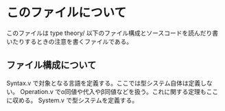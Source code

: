 # このファイルについて
このファイルは type theory/ 以下のファイル構成とソースコードを読んだり書いたりするときの注意を書くファイルである。
## ファイル構成について
Syntax.v で対象となる言語を定義する。ここでは型システム自体は定義しない。
Operation.v でα同値や代入やβ同値などを扱う。これに関する定理もここに収める。
System.v で型システムを定義する。
